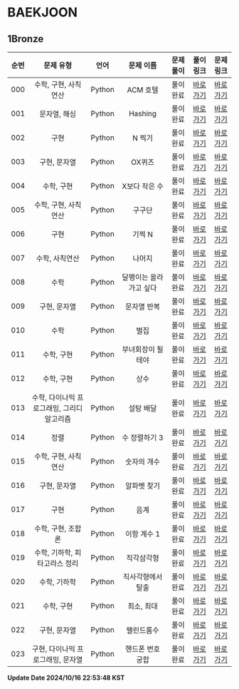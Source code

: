 # BAEKJOON

## 1Bronze

| 순번 | 문제 유형 | 언어 | 문제 이름 | 문제 풀이 | 풀이 링크 | 문제 링크 |
| :--: |:--: |:--: |:--: |:--: |:--: |:--: |
|000|수학, 구현, 사칙연산|Python|ACM 호텔|풀이완료|[바로가기](https://github.com/westreed/ProgrammersAlgorithm/blob/main/BAEKJOON/1Bronze/ACM%20%ED%98%B8%ED%85%94.py)|[바로가기](https://www.acmicpc.net/problem/10250)|
|001|문자열, 해싱|Python|Hashing|풀이완료|[바로가기](https://github.com/westreed/ProgrammersAlgorithm/blob/main/BAEKJOON/1Bronze/Hashing.py)|[바로가기](https://www.acmicpc.net/problem/15829)|
|002|구현|Python|N 찍기|풀이완료|[바로가기](https://github.com/westreed/ProgrammersAlgorithm/blob/main/BAEKJOON/1Bronze/N%20%EC%B0%8D%EA%B8%B0.py)|[바로가기](https://www.acmicpc.net/problem/2741)|
|003|구현, 문자열|Python|OX퀴즈|풀이완료|[바로가기](https://github.com/westreed/ProgrammersAlgorithm/blob/main/BAEKJOON/1Bronze/OX%ED%80%B4%EC%A6%88.py)|[바로가기](https://www.acmicpc.net/problem/8958)|
|004|수학, 구현|Python|X보다 작은 수|풀이완료|[바로가기](https://github.com/westreed/ProgrammersAlgorithm/blob/main/BAEKJOON/1Bronze/X%EB%B3%B4%EB%8B%A4%20%EC%9E%91%EC%9D%80%20%EC%88%98.py)|[바로가기](https://www.acmicpc.net/problem/10871)|
|005|수학, 구현, 사칙연산|Python|구구단|풀이완료|[바로가기](https://github.com/westreed/ProgrammersAlgorithm/blob/main/BAEKJOON/1Bronze/%EA%B5%AC%EA%B5%AC%EB%8B%A8.py)|[바로가기](https://www.acmicpc.net/problem/2739)|
|006|구현|Python|기찍 N|풀이완료|[바로가기](https://github.com/westreed/ProgrammersAlgorithm/blob/main/BAEKJOON/1Bronze/%EA%B8%B0%EC%B0%8D%20N.py)|[바로가기](https://www.acmicpc.net/problem/2742)|
|007|수학, 사칙연산|Python|나머지|풀이완료|[바로가기](https://github.com/westreed/ProgrammersAlgorithm/blob/main/BAEKJOON/1Bronze/%EB%82%98%EB%A8%B8%EC%A7%80.py)|[바로가기](https://www.acmicpc.net/problem/3052)|
|008|수학|Python|달팽이는 올라가고 싶다|풀이완료|[바로가기](https://github.com/westreed/ProgrammersAlgorithm/blob/main/BAEKJOON/1Bronze/%EB%8B%AC%ED%8C%BD%EC%9D%B4%EB%8A%94%20%EC%98%AC%EB%9D%BC%EA%B0%80%EA%B3%A0%20%EC%8B%B6%EB%8B%A4.py)|[바로가기](https://www.acmicpc.net/problem/2869)|
|009|구현, 문자열|Python|문자열 반복|풀이완료|[바로가기](https://github.com/westreed/ProgrammersAlgorithm/blob/main/BAEKJOON/1Bronze/%EB%AC%B8%EC%9E%90%EC%97%B4%20%EB%B0%98%EB%B3%B5.py)|[바로가기](https://www.acmicpc.net/problem/2675)|
|010|수학|Python|벌집|풀이완료|[바로가기](https://github.com/westreed/ProgrammersAlgorithm/blob/main/BAEKJOON/1Bronze/%EB%B2%8C%EC%A7%91.py)|[바로가기](https://www.acmicpc.net/problem/2292)|
|011|수학, 구현|Python|부녀회장이 될테야|풀이완료|[바로가기](https://github.com/westreed/ProgrammersAlgorithm/blob/main/BAEKJOON/1Bronze/%EB%B6%80%EB%85%80%ED%9A%8C%EC%9E%A5%EC%9D%B4%20%EB%90%A0%ED%85%8C%EC%95%BC.py)|[바로가기](https://www.acmicpc.net/problem/2775)|
|012|수학, 구현|Python|상수|풀이완료|[바로가기](https://github.com/westreed/ProgrammersAlgorithm/blob/main/BAEKJOON/1Bronze/%EC%83%81%EC%88%98.py)|[바로가기](https://www.acmicpc.net/problem/2908)|
|013|수학, 다이나믹 프로그래밍, 그리디 알고리즘|Python|설탕 배달|풀이완료|[바로가기](https://github.com/westreed/ProgrammersAlgorithm/blob/main/BAEKJOON/1Bronze/%EC%84%A4%ED%83%95%20%EB%B0%B0%EB%8B%AC.py)|[바로가기](https://www.acmicpc.net/problem/2839)|
|014|정렬|Python|수 정렬하기 3|풀이완료|[바로가기](https://github.com/westreed/ProgrammersAlgorithm/blob/main/BAEKJOON/1Bronze/%EC%88%98%20%EC%A0%95%EB%A0%AC%ED%95%98%EA%B8%B0%203.py)|[바로가기](https://www.acmicpc.net/problem/10989)|
|015|수학, 구현, 사칙연산|Python|숫자의 개수|풀이완료|[바로가기](https://github.com/westreed/ProgrammersAlgorithm/blob/main/BAEKJOON/1Bronze/%EC%88%AB%EC%9E%90%EC%9D%98%20%EA%B0%9C%EC%88%98.py)|[바로가기](https://www.acmicpc.net/problem/2577)|
|016|구현, 문자열|Python|알파벳 찾기|풀이완료|[바로가기](https://github.com/westreed/ProgrammersAlgorithm/blob/main/BAEKJOON/1Bronze/%EC%95%8C%ED%8C%8C%EB%B2%B3%20%EC%B0%BE%EA%B8%B0.py)|[바로가기](https://www.acmicpc.net/problem/10809)|
|017|구현|Python|음계|풀이완료|[바로가기](https://github.com/westreed/ProgrammersAlgorithm/blob/main/BAEKJOON/1Bronze/%EC%9D%8C%EA%B3%84.py)|[바로가기](https://www.acmicpc.net/problem/2920)|
|018|수학, 구현, 조합론|Python|이항 계수 1|풀이완료|[바로가기](https://github.com/westreed/ProgrammersAlgorithm/blob/main/BAEKJOON/1Bronze/%EC%9D%B4%ED%95%AD%20%EA%B3%84%EC%88%98%201.py)|[바로가기](https://www.acmicpc.net/problem/11050)|
|019|수학, 기하학, 피타고라스 정리|Python|직각삼각형|풀이완료|[바로가기](https://github.com/westreed/ProgrammersAlgorithm/blob/main/BAEKJOON/1Bronze/%EC%A7%81%EA%B0%81%EC%82%BC%EA%B0%81%ED%98%95.py)|[바로가기](https://www.acmicpc.net/problem/4153)|
|020|수학, 기하학|Python|직사각형에서 탈출|풀이완료|[바로가기](https://github.com/westreed/ProgrammersAlgorithm/blob/main/BAEKJOON/1Bronze/%EC%A7%81%EC%82%AC%EA%B0%81%ED%98%95%EC%97%90%EC%84%9C%20%ED%83%88%EC%B6%9C.py)|[바로가기](https://www.acmicpc.net/problem/1085)|
|021|수학, 구현|Python|최소, 최대|풀이완료|[바로가기](https://github.com/westreed/ProgrammersAlgorithm/blob/main/BAEKJOON/1Bronze/%EC%B5%9C%EC%86%8C%2C%20%EC%B5%9C%EB%8C%80.py)|[바로가기](https://www.acmicpc.net/problem/10818)|
|022|구현, 문자열|Python|팰린드롬수|풀이완료|[바로가기](https://github.com/westreed/ProgrammersAlgorithm/blob/main/BAEKJOON/1Bronze/%ED%8C%B0%EB%A6%B0%EB%93%9C%EB%A1%AC%EC%88%98.py)|[바로가기](https://www.acmicpc.net/problem/1259)|
|023|구현, 다이나믹 프로그래밍, 문자열|Python|핸드폰 번호 궁합|풀이완료|[바로가기](https://github.com/westreed/ProgrammersAlgorithm/blob/main/BAEKJOON/1Bronze/%ED%95%B8%EB%93%9C%ED%8F%B0%20%EB%B2%88%ED%98%B8%20%EA%B6%81%ED%95%A9.py)|[바로가기](https://www.acmicpc.net/problem/17202)|


**Update Date 2024/10/16 22:53:48 KST**